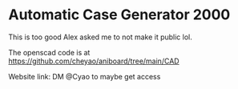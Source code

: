 # Automatic Case Generator 2000

This is too good Alex asked me to not make it public lol.

The openscad code is at https://github.com/cheyao/aniboard/tree/main/CAD

Website link: DM @Cyao to maybe get access 

